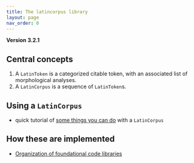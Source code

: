 ```yaml
---
title: The latincorpus library
layout: page
nav_order: 0
---
```


**Version 3.2.1**

## Central concepts

1. A `LatinToken` is a categorized citable token, with an associated list of morphological analyses.
2. A `LatinCorpus` is a sequence of `LatinToken`s.

## Using a `LatinCorpus`

- quick tutorial of [some things you can do](corpus/) with a `LatinCorpus`


## How these are implemented

- [Organization of foundational code libraries](libraries/)
